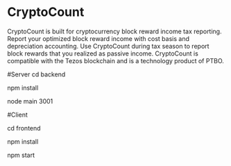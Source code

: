 # CryptoCount
CryptoCount is built for cryptocurrency block reward income tax reporting. Report your optimized block reward income with cost basis and depreciation accounting. Use CryptoCount during tax season to report block rewards that you realized as passive income. CryptoCount is compatible with the Tezos blockchain and is a technology product of PTBO.

#Server
cd backend

npm install

node main 3001

#Client

cd frontend

npm install 

npm start
